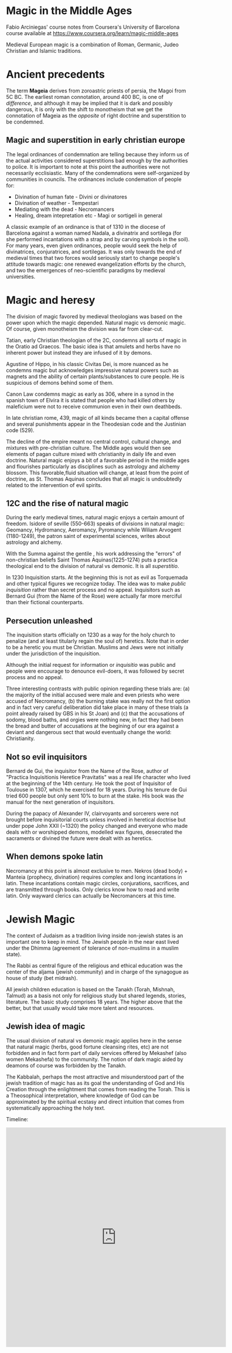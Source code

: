 # Magic in the Middle Ages

Fabio Arciniegas' course notes from Coursera's University of Barcelona course available at https://www.coursera.org/learn/magic-middle-ages

Medieval European magic is a combination of Roman, Germanic, Judeo Christian and Islamic traditions.

# Ancient precedents

The term **Mageia** derives from zoroastric priests of persia, the Magoi from 5C BC. The earliest roman connotation, around 400 BC, is one of _difference_, and although it may be implied that it is dark and possibly dangerous, it is only with the shift to monotheism that we get the connotation of Mageia as the _opposite_ of right doctrine and superstition to be condemned.

## Magic and superstition in early christian europe

The legal ordinances of condemnation are telling because they inform us of the actual activities considered superstitions bad enough by the authorities to police. It is important to note at this point the authorities were not necessarily ecclisiastic. Many of the condemnations were self-organized by communities in councils. The ordinances include condemation of people for:

 - Divination of human fate - Divini or divinatores
 - Divination of weather    - Tempestari
 - Mediating with the dead  - Necromancers
 - Healing, dream intepretation etc - Magi or sortigeli in general
 
A classic example of an ordinance is that of 1310 in the diocese of Barcelona against a woman named Nadala, a divinatrix and sortilega (for she performed incantations with a strap and by carving symbols in the soil). For many years, even given ordinances, people would seek the help of divinatrices, conjuratrices, and sortilegas. It was only towards the end of medieval times that two forces would seriously start to change people's attitude towards magic: one renewed evangelization efforts by the church, and two the emergences of neo-scientific paradigms by medieval universities.

# Magic and heresy

The division of magic favored by medieval theologians was based on the power upon which the magic depended. Natural magic vs demonic magic. Of course, given monotheism the division was far from clear-cut.

Tatian, early Christian theologian of the 2C, condemns all sorts of magic in the Oratio ad Graecos. The basic idea is that amulets and herbs have no inherent power but instead they are infused of it by demons. 

Agustine of Hippo, in his classic Civitas Dei, is more nuanced as he condemns magic but acknowledges impressive natural powers such as magnets and the ability of certain plants/substances to cure people. He is suspicious of demons behind some of them.

Canon Law condemns magic as early as 306, where in a synod in the spanish town of Elvira it is stated that people who had killed others by maleficium were not to receive communion even in their own deathbeds.

In late christian rome, 439,  magic of all kinds became then a capital offense and several punishments appear in the Theodesian code and the Justinian code (529). 

The decline of the empire meant no central control, cultural change, and mixtures with pre-christian culture. The Middle ages would then see elements of pagan culture mixed with christianity in daily life and even doctrine. Natural magic enjoys a bit of a favorable period in the middle ages and flourishes particularly as disciplines such as astrology and alchemy blossom. This favorable,fluid situation will change, at least from the point of doctrine, as St. Thomas Aquinas concludes that all magic is undoubtedly related to the intervention of evil spirits.

## 12C and the rise of natural magic

During the early medieval times, natural magic enjoys a certain amount of freedom. Isidore of seville (550-663) speaks of divisions in natural magic: Geomancy, Hydromancy, Aeromancy, Pyromancy while Wiliam Arvogent (1180-1249), the patron saint of experimental sciences, writes about astrology and alchemy.

With the Summa against the gentile , his work addressing the "errors" of non-christian beliefs Saint Thomas Aquinas(1225-1274) puts a practica theological end to the division of natural vs demonic. It is all *superstitio*. 

In 1230 Inquisition starts. At the beginning this is not as evil as Torquemada and other typical figures we recognize today. The idea was to make _public inquisition_ rather than secret process and no appeal. Inquisitors such as Bernard Gui (from the Name of the Rose) were actually far more merciful than their fictional counterparts.

## Persecution unleashed

The inquisition starts officially on 1230 as a way for the holy church to penalize (and at least titularly regain the soul of) heretics. Note that in order to be a heretic you must be Christian. Muslims and Jews were not initially under the jurisdiction of the inquisition.  

Although the initial request for information or _inquisitio_ was public and people were encourage to denounce evil-doers, it was followed by secret process and no appeal.

Three interesting contrasts with public opinion regarding these trials are: (a) the majority of the initial accused were male and even priests who were accused of Necromancy, (b) the burning stake was really not the first option and in fact very careful deliberation did take place in many of these trials (a point already raised by GBS in his St Joan) and (c) that the accusations of sodomy, blood baths, and orgies were nothing new, in fact they had been the bread and butter of accusations at the begining of our era against a deviant and dangerous sect that would eventually change the world: Christianity.

## Not so evil inquisitors

Bernard de Gui, the inquisitor from the Name of the Rose, author of "Practica Inquisitionis Heretice Pravitatis" was a real life character who lived at the beginning of the 14th century. He took the post of Inquisitor of Toulouse in 1307, which he exercised for 18 years. During his tenure de Gui tried 600 people but only sent 10% to burn at the stake.  His book was _the_ manual for the next generation of inquisitors.

During the papacy of Alexander IV, clairvoyants and sorcerers were not brought before inquisitorial courts unless involved in heretical doctrise but under pope John XXII (~1320) the policy changed and everyone who made deals with or worshipped demons, modelled wax figures, desecrated the sacraments or divined the future were dealt with as heretics.

## When demons spoke latin

Necromancy at this point is almost exclusive to men. Nekros (dead body) + Manteia (prophecy, divination) requires complex and long incantations in latin. These incantations contain magic circles, conjurations, sacrifices, and are transmitted through books. Only clerics know how to read and write latin. Only wayward clerics can actually be Necromancers at this time.


# Jewish Magic

The context of Judaism as a tradition living inside non-jewish states is an important one to keep in mind. The Jewish people in the near east lived under the Dhimma (agreement of tolerance of non-muslims in a muslim state). 

The Rabbi as central figure of the religious and ethical education was the center of the aljama (jewish community) and in charge of the synagogue as house of study (bet midrash).

All jewish children education is based on the Tanakh (Torah, Mishnah, Talmud) as a basis not only for religious study but shared legends, stories, literature. The basic study comprises 18 years. The higher above that the better, but that usually would take more talent and resources. 

## Jewish idea of magic

The usual division of natural vs demonic magic applies here in the sense that natural magic (herbs, good fortune cleansing rites, etc) are not forbidden and in fact form part of daily services offered by Mekashef (also women Mekashefa) to the community. The notion of dark magic aided by deamons of course was forbidden by the Tanakh.

The Kabbalah, perhaps the most attractive and misunderstood part of the jewish tradition of magic has as its goal the understanding of God and His Creation through the enlightment that comes from reading the Torah. This is a Theosophical interpretation, where knowledge of God can be approximated by the spiritual ecstasy and direct intuition that comes from systematically approaching the holy text.



Timeline:
<iframe src='https://cdn.knightlab.com/libs/timeline3/latest/embed/index.html?source=1cgBGrm2h9Lk0FC_plkArb1nT1Lukre52uFZPMFiHdVs&font=Default&lang=en&initial_zoom=2&height=650' width='600' height='600' frameborder='0'></iframe>
